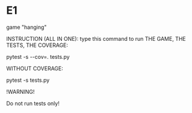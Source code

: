 # E1
game "hanging"

INSTRUCTION (ALL IN ONE):
type this command to run THE GAME, THE TESTS, THE COVERAGE:

pytest -s --cov=. tests.py

WITHOUT COVERAGE:

pytest -s tests.py

!WARNING!

Do not run tests only!
